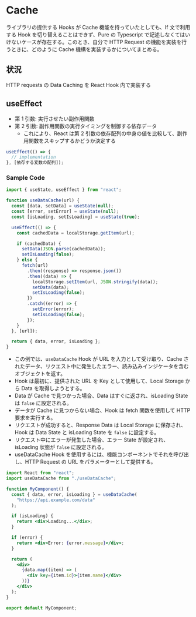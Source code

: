 # Cache

ライブラリの提供する Hooks が Cache 機能を持っていたとしても、If 文で利用する Hook を切り替えることはできず、Pure の Typescript で記述しなくてはいけないケースが存在する。このとき、自分で HTTP Request の機能を実装を行うときに、どのように Cache 機構を実装するかについてまとめる。

## 状況

HTTP requests の Data Caching を React Hook 内で実装する

## useEffect

- 第 1 引数: 実行させたい副作用関数
- 第 2 引数: 副作用関数の実行タイミングを制御する依存データ
  - これにより、React は第 2 引数の依存配列の中身の値を比較して、副作用関数をスキップするかどうか決定する

```ts
useEffect(() => {
  // implementation
}, [依存する変数の配列]);
```

### Sample Code

```jsx
import { useState, useEffect } from "react";

function useDataCache(url) {
  const [data, setData] = useState(null);
  const [error, setError] = useState(null);
  const [isLoading, setIsLoading] = useState(true);

  useEffect(() => {
    const cachedData = localStorage.getItem(url);

    if (cachedData) {
      setData(JSON.parse(cachedData));
      setIsLoading(false);
    } else {
      fetch(url)
        .then((response) => response.json())
        .then((data) => {
          localStorage.setItem(url, JSON.stringify(data));
          setData(data);
          setIsLoading(false);
        })
        .catch((error) => {
          setError(error);
          setIsLoading(false);
        });
    }
  }, [url]);

  return { data, error, isLoading };
}
```

- この例では、`useDataCache` Hook が URL を入力として受け取り、Cache されたデータ、リクエスト中に発生したエラー、読み込みインジケータを含むオブジェクトを返す。
- Hook は最初に、提供された URL を Key として使用して、Local Storage から Data を取得しようとする。
- Data が Cache で見つかった場合、Data はすぐに返され、isLoading State は `false` に設定される。
- データが Cache に見つからない場合、Hook は fetch 関数を使用して HTTP 要求を実行する。
- リクエストが成功すると、Response Data は Local Storage に保存され、Hook は Data State と isLoading State を `false` に設定する。
- リクエスト中にエラーが発生した場合、エラー State が設定され、isLoading 状態が `false` に設定される。
- useDataCache Hook を使用するには、機能コンポーネントでそれを呼び出し、HTTP Request の URL をパラメーターとして提供する。

```jsx
import React from "react";
import useDataCache from "./useDataCache";

function MyComponent() {
  const { data, error, isLoading } = useDataCache(
    "https://api.example.com/data"
  );

  if (isLoading) {
    return <div>Loading...</div>;
  }

  if (error) {
    return <div>Error: {error.message}</div>;
  }

  return (
    <div>
      {data.map((item) => (
        <div key={item.id}>{item.name}</div>
      ))}
    </div>
  );
}

export default MyComponent;
```
